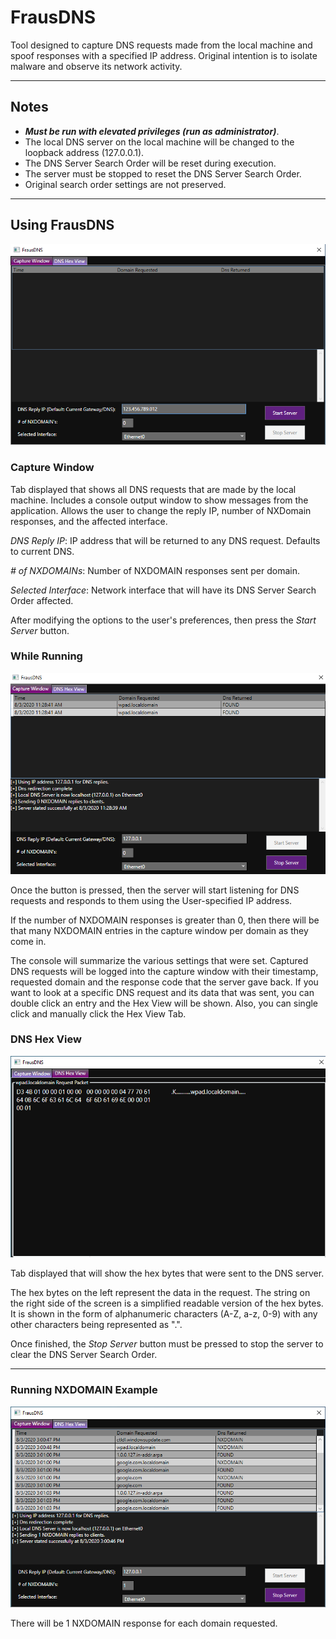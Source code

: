 # FrausDNS
Tool designed to capture DNS requests made from the local machine and spoof responses with a specified IP address. 
Original intention is to isolate malware and observe its network activity.

---

## Notes
  - ***Must be run with elevated privileges (run as administrator)***.
  - The local DNS server on the local machine will be changed to the loopback address (127.0.0.1). 
  - The DNS Server Search Order will be reset during execution. 
  - The server must be stopped to reset the DNS Server Search Order.
  - Original search order settings are not preserved.
  
---

## Using FrausDNS

<img src="Images/HomeScreenShot.PNG" width="600">

### Capture Window 

Tab displayed that shows all DNS requests that are made by the local machine. Includes a console output window to show messages from the application. Allows the user to change the reply IP, number of NXDomain responses, and the affected interface. 


*DNS Reply IP*: IP address that will be returned to any DNS request. Defaults to current DNS.

*# of NXDOMAINs*: Number of NXDOMAIN responses sent per domain.

*Selected Interface*: Network interface that will have its DNS Server Search Order affected.

After modifying the options to the user's preferences, then press the *Start Server* button. 

### While Running

<img src="Images/ServerStartedScreenshot.PNG" width="600">

Once the button is pressed, then the server will start listening for DNS requests and responds to them using the User-specified IP address. 

If the number of NXDOMAIN responses is greater than 0, then there will be that many NXDOMAIN entries in the capture window per domain as they come in.

The console will summarize the various settings that were set. Captured DNS requests will be logged into the capture window with their timestamp, requested domain and the response code that the server gave back. If you want to look at a specific DNS request and its data that was sent, you can double click an entry and the Hex View will be shown. Also, you can single click and manually click the Hex View Tab.

### DNS Hex View

<img src="Images/HexViewScreenshot.PNG" width="600">

Tab displayed that will show the hex bytes that were sent to the DNS server.

The hex bytes on the left represent the data in the request. The string on the right side of the screen is a simplified readable version of the hex bytes. It is shown in the form of alphanumeric characters (A-Z, a-z, 0-9) with any other characters being represented as ".". 

Once finished, the *Stop Server* button must be pressed to stop the server to clear the DNS Server Search Order. 



---


### Running NXDOMAIN Example

<img src="Images/NXDomainExampleScreenshot.PNG" width="600">

There will be 1 NXDOMAIN response for each domain requested.
